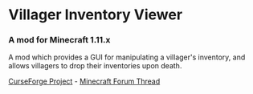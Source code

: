 # Villager Inventory Viewer

### A mod for Minecraft 1.11.x

A mod which provides a GUI for manipulating a villager's inventory, and allows villagers to drop their inventories upon death.

[CurseForge Project](https://minecraft.curseforge.com/projects/villager-inventory-viewer) - [Minecraft Forum Thread](http://www.minecraftforum.net/forums/mapping-and-modding/minecraft-mods/2787292)